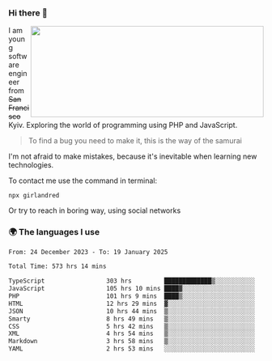 ### Hi there 👋  

<img align='right' src="https://github-readme-stats.vercel.app/api?username=girlandred&count_private=true&show_icons=true&include_all_commits=true&hide_rank=true&hide_title=true&theme=buefy&card_width=300" width=460 height=180>


I am young software engineer from ~~San Francisco~~ Kyiv. Exploring the world of programming using PHP and JavaScript.


> To find a bug you need to make it, this is the way of the samurai



I'm not afraid to make mistakes, because it's inevitable when learning new technologies.

To contact me use the command in terminal:

```
npx girlandred
```

Or try to reach in boring way, using social networks


### 🌍 The languages I use

<!--START_SECTION:waka-->

```txt
From: 24 December 2023 - To: 19 January 2025

Total Time: 573 hrs 14 mins

TypeScript                 303 hrs         █████████████▒░░░░░░░░░░░   52.85 %
JavaScript                 105 hrs 10 mins ████▓░░░░░░░░░░░░░░░░░░░░   18.35 %
PHP                        101 hrs 9 mins  ████▒░░░░░░░░░░░░░░░░░░░░   17.64 %
HTML                       12 hrs 29 mins  ▓░░░░░░░░░░░░░░░░░░░░░░░░   02.18 %
JSON                       10 hrs 44 mins  ▒░░░░░░░░░░░░░░░░░░░░░░░░   01.87 %
Smarty                     8 hrs 49 mins   ▒░░░░░░░░░░░░░░░░░░░░░░░░   01.54 %
CSS                        5 hrs 42 mins   ▒░░░░░░░░░░░░░░░░░░░░░░░░   01.00 %
XML                        4 hrs 54 mins   ▒░░░░░░░░░░░░░░░░░░░░░░░░   00.86 %
Markdown                   3 hrs 58 mins   ▒░░░░░░░░░░░░░░░░░░░░░░░░   00.69 %
YAML                       2 hrs 53 mins   ░░░░░░░░░░░░░░░░░░░░░░░░░   00.50 %
```

<!--END_SECTION:waka-->
